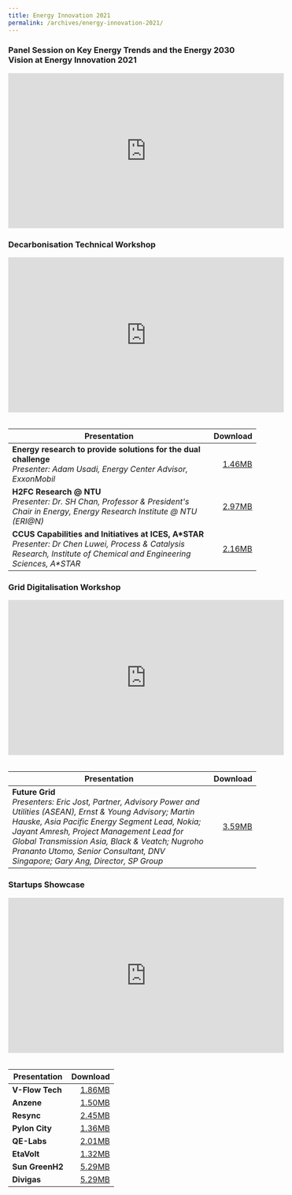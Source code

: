 ```yaml
---
title: Energy Innovation 2021
permalink: /archives/energy-innovation-2021/
---
```


### **Panel Session on Key Energy Trends and the Energy 2030 Vision at Energy Innovation 2021**
<div style="text-align: center;"><iframe width="560" height="315" src="https://www.youtube.com/embed/BG-8SA7NviY" title="YouTube video player" frameborder="0" allow="accelerometer; autoplay; clipboard-write; encrypted-media; gyroscope; picture-in-picture" allowfullscreen></iframe></div>

### **Decarbonisation Technical Workshop**
<div style="text-align: center;"><iframe width="560" height="315" src="https://www.youtube.com/embed/BPjlcqeRTrk" title="YouTube video player" frameborder="0" allow="accelerometer; autoplay; clipboard-write; encrypted-media; gyroscope; picture-in-picture" allowfullscreen></iframe></div><br/>


| **Presentation** | **Download** |
|---|----:|
| **Energy research to provide solutions for the dual challenge**<br>*Presenter: Adam Usadi, Energy Center Advisor, ExxonMobil* | [1.46MB](/files/archives/decarbonisation-technical-workshop-adam-usadi.pdf) |
| **H2FC Research @ NTU**<br>*Presenter: Dr. SH Chan, Professor & President's Chair in Energy, Energy Research Institute @ NTU (ERI@N)* | [2.97MB](/files/archives/decarbonisation-technical-workshop-chan-siew-hwa.pdf) |
| **CCUS Capabilities and Initiatives at ICES, A\*STAR**<br>*Presenter: Dr Chen Luwei, Process & Catalysis Research, Institute of Chemical and Engineering Sciences, A\*STAR* | [2.16MB](/files/archives/decarbonisation-technical-workshop-chen-luwei.pdf) |

### **Grid Digitalisation Workshop**
<div style="text-align: center;"><iframe width="560" height="315" src="https://www.youtube.com/embed/tr5G06ybKuo" title="YouTube video player" frameborder="0" allow="accelerometer; autoplay; clipboard-write; encrypted-media; gyroscope; picture-in-picture" allowfullscreen></iframe></div><br/>


| **Presentation** | **Download** |
|---|----:|
| **Future Grid**<br>*Presenters: Eric Jost, Partner, Advisory Power and Utilities (ASEAN), Ernst & Young Advisory; Martin Hauske, Asia Pacific Energy Segment Lead, Nokia; Jayant Amresh, Project Management Lead for Global Transmission Asia, Black & Veatch; Nugroho Prananto Utomo, Senior Consultant, DNV Singapore; Gary Ang, Director, SP Group* | [3.59MB](/files/archives/grid-digitalisation-workshop-gary-ang.pdf) |

### **Startups Showcase**
<div style="text-align: center;"><iframe width="560" height="315" src="https://www.youtube.com/embed/N18cGfKVyFA" title="YouTube video player" frameborder="0" allow="accelerometer; autoplay; clipboard-write; encrypted-media; gyroscope; picture-in-picture" allowfullscreen></iframe></div><br/>


| **Presentation** | **Download** |
|---|----:|
| **V-Flow Tech** | [1.86MB](/files/archives/startups-showcase-VFlowTech.pdf) |
| **Anzene** | [1.50MB](/files/archives/startups-showcase-Anzene.pdf) |
| **Resync** | [2.45MB](/files/archives/startups-showcase-Resync.pdf) |
| **Pylon City** | [1.36MB](/files/archives/startups-showcase-Pylon-City.pdf) |
| **QE-Labs** | [2.01MB](/files/archives/startups-showcase-QE-Labs.pdf) |
| **EtaVolt** | [1.32MB](/files/archives/startups-showcase-EtaVolt.pdf) |
| **Sun GreenH2** | [5.29MB](/files/archives/startups-showcase-SunGreenH2.pdf) |
| **Divigas** | [5.29MB](/files/archives/startups-showcase-Divigas.pdf) |

